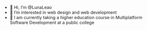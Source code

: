 - 👋 Hi, I’m @LunaLeao
- 👀 I’m interested in web design and web development
- 🌱 I am currently taking a higher education course in Multiplatform Software Development at a public college


<!---
LunaLeao/LunaLeao is a ✨ special ✨ repository because its `README.md` (this file) appears on your GitHub profile.
You can click the Preview link to take a look at your changes.
--->
